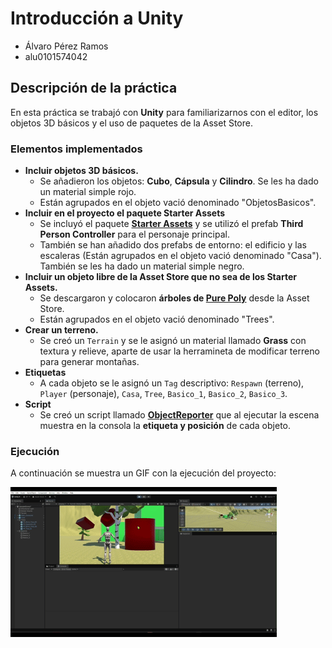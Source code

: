 # Introducción a Unity
- Álvaro Pérez Ramos
- alu0101574042

## Descripción de la práctica
En esta práctica se trabajó con **Unity** para familiarizarnos con el editor, los objetos 3D básicos y el uso de paquetes de la Asset Store.  

### Elementos implementados
- **Incluir objetos 3D básicos.**  
  - Se añadieron los objetos: **Cubo**, **Cápsula** y **Cilindro**. Se les ha dado un material simple rojo.
  - Están agrupados en el objeto vació denominado "ObjetosBasicos".
- **Incluir en el proyecto el paquete Starter Assets**
  - Se incluyó el paquete **[Starter Assets](https://assetstore.unity.com/packages/essentials/starter-assets-thirdperson-updates-in-new-charactercontroller-pa-196526?srsltid=AfmBOooOfzG9vjTZm_1M6-V6_A74crJlWHGpXM7b-TEFd1_TqJ9kxvkz)**   y se utilizó el prefab **Third Person Controller** para el personaje principal.  
  - También se han añadido dos prefabs de entorno: el edificio y las escaleras (Están agrupados en el objeto vació denominado "Casa"). También se les ha dado un material simple negro.
- **Incluir un objeto libre de la Asset Store que no sea de los Starter Assets.**  
  - Se descargaron y colocaron **árboles de [Pure Poly](https://assetstore.unity.com/publishers/49700)** desde la Asset Store.
  - Están agrupados en el objeto vació denominado "Trees".
- **Crear un terreno.**  
  - Se creó un `Terrain` y se le asignó un material llamado **Grass** con textura y relieve, aparte de usar la herramineta de modificar terreno para generar montañas.
- **Etiquetas**  
  - A cada objeto se le asignó un `Tag` descriptivo: `Respawn` (terreno), `Player` (personaje), `Casa`, `Tree`, `Basico_1`, `Basico_2`, `Basico_3`.
- **Script**  
  - Se creó un script llamado **[ObjectReporter](ObjectReporter.cs)** que al ejecutar la escena muestra en la consola la **etiqueta y posición** de cada objeto.

### Ejecución
A continuación se muestra un GIF con la ejecución del proyecto:


![Ejecución del proyecto](ejecucion.gif)